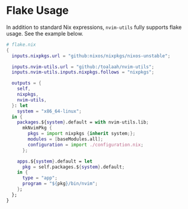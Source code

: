 # Flake Usage

In addition to standard Nix expressions, `nvim-utils` fully supports flake
usage. See the example below.


```nix
# flake.nix
{
  inputs.nixpkgs.url = "github:nixos/nixpkgs/nixos-unstable";

  inputs.nvim-utils.url = "github:/toalaah/nvim-utils";
  inputs.nvim-utils.inputs.nixpkgs.follows = "nixpkgs";

  outputs = {
    self,
    nixpkgs,
    nvim-utils,
  }: let
    system = "x86_64-linux";
  in {
    packages.${system}.default = with nvim-utils.lib;
      mkNvimPkg {
        pkgs = import nixpkgs {inherit system;};
        modules = [baseModules.all];
        configuration = import ./configuration.nix;
      };

    apps.${system}.default = let
      pkg = self.packages.${system}.default;
    in {
      type = "app";
      program = "${pkg}/bin/nvim";
    };
  };
}
```
